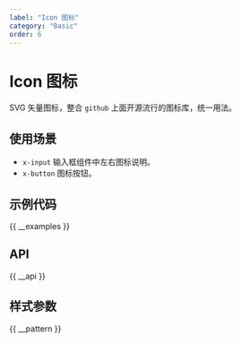 ```yaml
---
label: "Icon 图标"
category: "Basic"
order: 6
---
```


# Icon 图标

SVG 矢量图标，整合 `github` 上面开源流行的图标库，统一用法。

## 使用场景

-   `x-input` 输入框组件中左右图标说明。
-   `x-button` 图标按钮。

## 示例代码

{{ __examples }}

## API

{{ __api }}

## 样式参数

{{ __pattern }}
